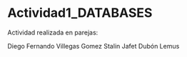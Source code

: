 # Actividad1_DATABASES

Actividad realizada en parejas:

Diego Fernando Villegas Gomez
Stalin Jafet Dubón Lemus
